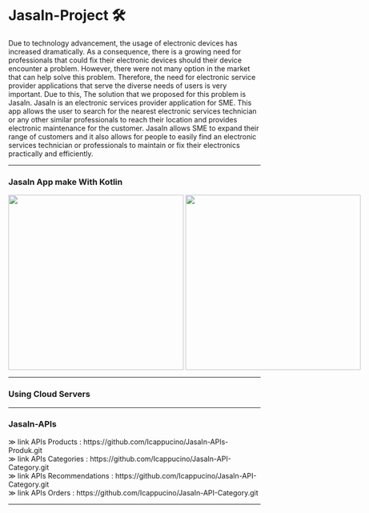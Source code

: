 # JasaIn-Project 🛠️

<p>
Due to technology advancement, the usage of electronic devices has increased dramatically. As a consequence, there is a growing need for professionals that could fix their electronic devices should their device encounter a problem. However, there were not many option in the market that can help solve this problem. Therefore, the need for electronic service provider applications that serve the diverse needs of users is very important. Due to this, The solution that we proposed for this problem is JasaIn. JasaIn is an electronic services provider application for SME. This app allows the user to search for the nearest electronic services technician or any other similar professionals to reach their location and provides electronic maintenance for the customer. JasaIn allows SME to expand their range of customers and it also allows for people to easily find an electronic services technician or professionals to maintain or fix their electronics practically and efficiently.
</p>

---
<h3>JasaIn App make With Kotlin</h3>
<p style="display:flex">
<img height="350em" src="https://github.com/Icappucino/JasaIn-Project/assets/93023359/35a43687-fcdb-4779-97d4-638821a2d28a.jpeg"> &nbsp
<img height="350em" src="https://github.com/Icappucino/JasaIn-Project/assets/93023359/125f7436-c67a-4698-b1a5-0fcc5205c34f.jpeg"> &nbsp
</p>

---
<h3>Using Cloud Servers</h3>

---

<h3>JasaIn-APIs</h3>
<p>
&#8811; link APIs Products    : https://github.com/Icappucino/JasaIn-APIs-Produk.git </br>
&#8811; link APIs Categories  : https://github.com/Icappucino/JasaIn-API-Category.git </br>
&#8811; link APIs Recommendations  : https://github.com/Icappucino/JasaIn-API-Category.git </br>
&#8811; link APIs Orders  : https://github.com/Icappucino/JasaIn-API-Category.git </br>
</p>

---

